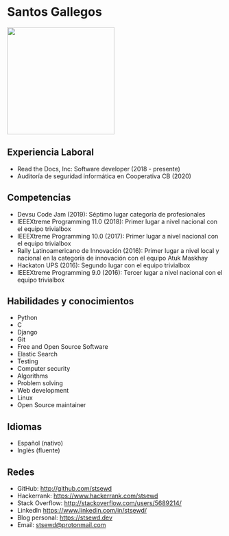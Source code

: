 # Santos Gallegos

<img src="../images/me.jpg" height="250px" />

## Experiencia Laboral

- Read the Docs, Inc: Software developer (2018 - presente)
- Auditoría de seguridad informática en Cooperativa CB (2020)

## Competencias

- Devsu Code Jam (2019): Séptimo lugar categoría de profesionales
- IEEEXtreme Programming 11.0 (2018): Primer lugar a nivel nacional con el equipo trivialbox
- IEEEXtreme Programming 10.0 (2017): Primer lugar a nivel nacional con el equipo trivialbox
- Rally Latinoamericano de Innovación (2016):
  Primer lugar a nivel local y nacional en la categoría de innovación con el equipo Atuk Maskhay
- Hackaton UPS (2016): Segundo lugar con el equipo trivialbox
- IEEEXtreme Programming 9.0 (2016): Tercer lugar a nivel nacional con el equipo trivialbox

## Habilidades y conocimientos

- Python
- C
- Django
- Git
- Free and Open Source Software
- Elastic Search
- Testing
- Computer security
- Algorithms
- Problem solving
- Web development
- Linux
- Open Source maintainer

## Idiomas

- Español (nativo)
- Inglés (fluente)

## Redes

- GitHub: http://github.com/stsewd
- Hackerrank: https://www.hackerrank.com/stsewd
- Stack Overflow: http://stackoverflow.com/users/5689214/
- LinkedIn https://www.linkedin.com/in/stsewd/
- Blog personal: https://stsewd.dev
- Email: stsewd@protonmail.com
